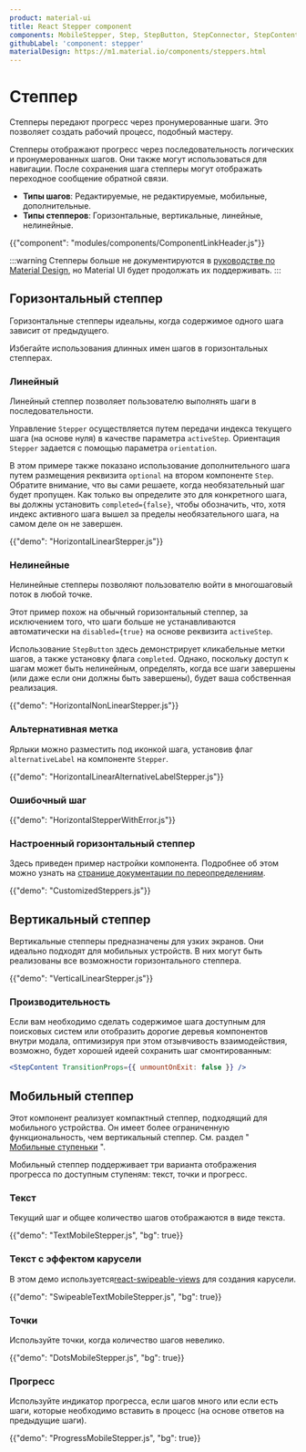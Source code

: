 ```yaml
---
product: material-ui
title: React Stepper component
components: MobileStepper, Step, StepButton, StepConnector, StepContent, StepIcon, StepLabel, Stepper
githubLabel: 'component: stepper'
materialDesign: https://m1.material.io/components/steppers.html
---
```


# Степпер <meta data-oversett="" data-original-text="Stepper">

<p class="description">Степперы передают прогресс через пронумерованные шаги. Это позволяет создать рабочий процесс, подобный мастеру.</p>

Степперы отображают прогресс через последовательность логических и пронумерованных шагов. Они также могут использоваться для навигации. После сохранения шага степперы могут отображать переходное сообщение обратной связи.

-   **Типы шагов**: Редактируемые, не редактируемые, мобильные, дополнительные.
-   **Типы степперов**: Горизонтальные, вертикальные, линейные, нелинейные.

{{"component": "modules/components/ComponentLinkHeader.js"}}

:::warning
Степперы больше не документируются в [руководстве по Material Design](https://m2.material.io/), но Material UI будет продолжать их поддерживать.
:::

## Горизонтальный степпер <meta data-oversett="" data-original-text="Horizontal stepper">

Горизонтальные степперы идеальны, когда содержимое одного шага зависит от предыдущего.

Избегайте использования длинных имен шагов в горизонтальных степперах.

### Линейный <meta data-oversett="" data-original-text="Linear">

Линейный степпер позволяет пользователю выполнять шаги в последовательности.

Управление `Stepper` осуществляется путем передачи индекса текущего шага (на основе нуля) в качестве параметра `activeStep`. Ориентация `Stepper` задается с помощью параметра `orientation`.

В этом примере также показано использование дополнительного шага путем размещения реквизита `optional` на втором компоненте `Step`. Обратите внимание, что вы сами решаете, когда необязательный шаг будет пропущен. Как только вы определите это для конкретного шага, вы должны установить `completed={false}`, чтобы обозначить, что, хотя индекс активного шага вышел за пределы необязательного шага, на самом деле он не завершен.

{{"demo": "HorizontalLinearStepper.js"}}

### Нелинейные <meta data-oversett="" data-original-text="Non-linear">

Нелинейные степперы позволяют пользователю войти в многошаговый поток в любой точке.

Этот пример похож на обычный горизонтальный степпер, за исключением того, что шаги больше не устанавливаются автоматически на `disabled={true}` на основе реквизита `activeStep`.

Использование `StepButton` здесь демонстрирует кликабельные метки шагов, а также установку флага `completed`. Однако, поскольку доступ к шагам может быть нелинейным, определять, когда все шаги завершены (или даже если они должны быть завершены), будет ваша собственная реализация.

{{"demo": "HorizontalNonLinearStepper.js"}}

### Альтернативная метка <meta data-oversett="" data-original-text="Alternative label">

Ярлыки можно разместить под иконкой шага, установив флаг `alternativeLabel` на компоненте `Stepper`.

{{"demo": "HorizontalLinearAlternativeLabelStepper.js"}}

### Ошибочный шаг <meta data-oversett="" data-original-text="Error step">

{{"demo": "HorizontalStepperWithError.js"}}

### Настроенный горизонтальный степпер <meta data-oversett="" data-original-text="Customized horizontal stepper">

Здесь приведен пример настройки компонента. Подробнее об этом можно узнать на [странице документации по переопределениям](/material-ui/customization/how-to-customize/).

{{"demo": "CustomizedSteppers.js"}}

## Вертикальный степпер <meta data-oversett="" data-original-text="Vertical stepper">

Вертикальные степперы предназначены для узких экранов. Они идеально подходят для мобильных устройств. В них могут быть реализованы все возможности горизонтального степпера.

{{"demo": "VerticalLinearStepper.js"}}

### Производительность <meta data-oversett="" data-original-text="Performance">

Если вам необходимо сделать содержимое шага доступным для поисковых систем или отобразить дорогие деревья компонентов внутри модала, оптимизируя при этом отзывчивость взаимодействия, возможно, будет хорошей идеей сохранить шаг смонтированным:

```jsx
<StepContent TransitionProps={{ unmountOnExit: false }} />
```

## Мобильный степпер <meta data-oversett="" data-original-text="Mobile stepper">

Этот компонент реализует компактный степпер, подходящий для мобильного устройства. Он имеет более ограниченную функциональность, чем вертикальный степпер. См. раздел " [Мобильные ступеньки](https://m1.material.io/components/steppers.html#steppers-types-of-steps) ".

Мобильный степпер поддерживает три варианта отображения прогресса по доступным ступеням: текст, точки и прогресс.

### Текст <meta data-oversett="" data-original-text="Text">

Текущий шаг и общее количество шагов отображаются в виде текста.

{{"demo": "TextMobileStepper.js", "bg": true}}

### Текст с эффектом карусели <meta data-oversett="" data-original-text="Text with carousel effect">

В этом демо используется[react-swipeable-views](https://github.com/oliviertassinari/react-swipeable-views) для создания карусели.

{{"demo": "SwipeableTextMobileStepper.js", "bg": true}}

### Точки <meta data-oversett="" data-original-text="Dots">

Используйте точки, когда количество шагов невелико.

{{"demo": "DotsMobileStepper.js", "bg": true}}

### Прогресс <meta data-oversett="" data-original-text="Progress">

Используйте индикатор прогресса, если шагов много или если есть шаги, которые необходимо вставить в процесс (на основе ответов на предыдущие шаги).

{{"demo": "ProgressMobileStepper.js", "bg": true}}

